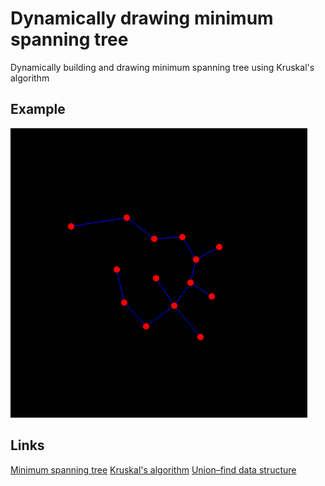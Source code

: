# Dynamically drawing minimum spanning tree

Dynamically building and drawing minimum spanning tree using Kruskal's algorithm

## Example

![Minimum spanning tree](example.png)

## Links

[Minimum spanning tree](https://en.wikipedia.org/wiki/Minimum_spanning_tree)
[Kruskal's algorithm](https://en.wikipedia.org/wiki/Kruskal's_algorithm)
[Union–find data structure](https://en.wikipedia.org/wiki/Disjoint-set_data_structure)